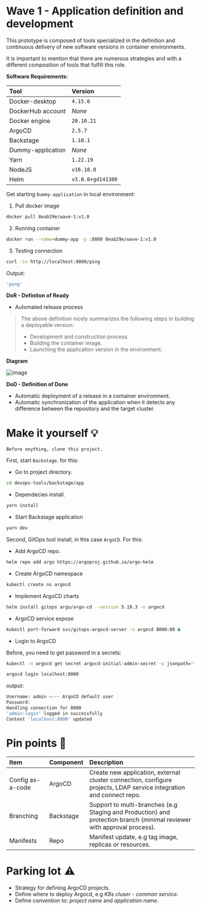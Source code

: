 # Wave 1 - Application definition and development

This prototype is composed of tools specialized in the definition and continuous delivery of new software versions in container environments.

It is important to mention that there are numerous strategies and with a different composition of tools that fulfill this role.

__Software Requirements:__

Tool | Version
:----|:-------
Docker-desktop | ```4.15.0```
DockerHub account | _None_
Docker engine | ```20.10.21```
ArgoCD | ```2.5.7```
Backstage | ```1.10.1```
Dummy-application | _None_
Yarn | ```1.22.19```
NodeJS | ```v16.18.0```
Helm | ```v3.8.0+gd141386```


Get starting ```Dummy-application``` in local environment:

1. Pull docker image
```bash
docker pull 8eab29e/wave-1:v1.0
```

2. Running container
```bash
docker run --name=dummy-app -p :8080 8eab29e/wave-1:v1.0
```
3. Testing connection
```bash
curl -iv http://localhost:8080/ping
```

Output:

```bash
'pong'
```

__DoR - Definiton of Ready__

- Automated release process

> The above definition nicely summarizes the following steps in building a deployable version:
> - Development and construction process. 
> - Building the container image. 
> - Launching the application version in the environment.

__Diagram__

![image](https://user-images.githubusercontent.com/99411965/213672667-e492bc12-2242-4bcd-a115-0fd7a1973e30.png)

__DoD - Definition of Done__

- Automatic deployment of a release in a container environment.
- Automatic synchronization of the application when it detects any difference between the repository and the target cluster.

# Make it yourself 💡 

```
Before anything, clone this project.
```
First, start ```Backstage```. for this:

- Go to project directory.

```bash
cd devops-tools/backstage/app
```

 - Dependecies install.

```bash
yarn install
```

- Start Backstage application

```bash
yarn dev
```

Second, GitOps tool install, in this case ```ArgoCD```. For this:

- Add ArgoCD repo.

```bash
helm repo add argo https://argoproj.github.io/argo-helm
```

- Create ArgoCD namespace
```bash
kubectl create ns argocd
```

- Implement ArgoCD charts

```bash
helm install gitops argo/argo-cd --version 5.19.3 -n argocd
```

- ArgoCD service expose

```bash
kubectl port-forward svc/gitops-argocd-server -n argocd 8000:80 &
```

- Login to ArgoCD

Before, you need to get password in a secrets:

```bash
kubectl -n argocd get secret argocd-initial-admin-secret -o jsonpath="{.data.password}" | base64 -d; echo
```

```bash
argocd login localhost:8000
```

output:

```bash
Username: admin <--- ArgoCD default user
Password:
Handling connection for 8000
'admin:login' logged in successfully
Context 'localhost:8000' updated
```
# Pin points 🚧 

Item | Component |Description
:----|:----------|:-----------
Config as-a-code|ArgoCD|Create new application, external cluster connection, configure projects, LDAP service integration and connect repo.
Branching|Backstage|Support to multi-branches (e.g Staging and Production) and protection branch (minimal reviewer with approval process).
Manifests|Repo|Manifest update, e.g tag image, replicas or resources.

# Parking lot  ⚠️ 

- Strategy for defining ArgoCD projects.
- Define where to deploy Argocd, e.g _K8s cluser - common service_.
- Define convention to: _project name_ and _application name_.

